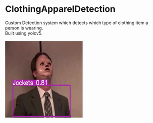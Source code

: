 # ClothingApparelDetection
Custom Detection system which detects which type of clothing item a person is wearing. 
<br>
Built using yolov5.
<br>
<br>
<img src="Screenshot 2020-11-21 020827.jpg" width="250" height="250">

